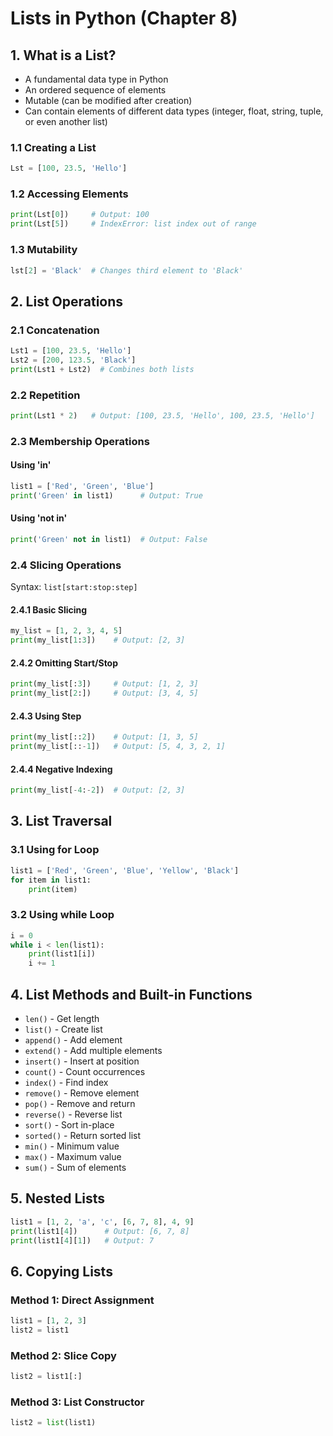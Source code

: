 # Lists in Python (Chapter 8)

## 1. What is a List?
- A fundamental data type in Python
- An ordered sequence of elements
- Mutable (can be modified after creation)
- Can contain elements of different data types (integer, float, string, tuple, or even another list)

### 1.1 Creating a List
```python
Lst = [100, 23.5, 'Hello']
```

### 1.2 Accessing Elements
```python
print(Lst[0])     # Output: 100
print(Lst[5])     # IndexError: list index out of range
```

### 1.3 Mutability
```python
lst[2] = 'Black'  # Changes third element to 'Black'
```

## 2. List Operations

### 2.1 Concatenation
```python
Lst1 = [100, 23.5, 'Hello']
Lst2 = [200, 123.5, 'Black']
print(Lst1 + Lst2)  # Combines both lists
```

### 2.2 Repetition
```python
print(Lst1 * 2)   # Output: [100, 23.5, 'Hello', 100, 23.5, 'Hello']
```

### 2.3 Membership Operations
#### Using 'in'
```python
list1 = ['Red', 'Green', 'Blue']
print('Green' in list1)      # Output: True
```

#### Using 'not in'
```python
print('Green' not in list1)  # Output: False
```

### 2.4 Slicing Operations
Syntax: `list[start:stop:step]`

#### 2.4.1 Basic Slicing
```python
my_list = [1, 2, 3, 4, 5]
print(my_list[1:3])    # Output: [2, 3]
```

#### 2.4.2 Omitting Start/Stop
```python
print(my_list[:3])     # Output: [1, 2, 3]
print(my_list[2:])     # Output: [3, 4, 5]
```

#### 2.4.3 Using Step
```python
print(my_list[::2])    # Output: [1, 3, 5]
print(my_list[::-1])   # Output: [5, 4, 3, 2, 1]
```

#### 2.4.4 Negative Indexing
```python
print(my_list[-4:-2])  # Output: [2, 3]
```

## 3. List Traversal

### 3.1 Using for Loop
```python
list1 = ['Red', 'Green', 'Blue', 'Yellow', 'Black']
for item in list1:
    print(item)
```

### 3.2 Using while Loop
```python
i = 0
while i < len(list1):
    print(list1[i])
    i += 1
```

## 4. List Methods and Built-in Functions
- `len()` - Get length
- `list()` - Create list
- `append()` - Add element
- `extend()` - Add multiple elements
- `insert()` - Insert at position
- `count()` - Count occurrences
- `index()` - Find index
- `remove()` - Remove element
- `pop()` - Remove and return
- `reverse()` - Reverse list
- `sort()` - Sort in-place
- `sorted()` - Return sorted list
- `min()` - Minimum value
- `max()` - Maximum value
- `sum()` - Sum of elements

## 5. Nested Lists
```python
list1 = [1, 2, 'a', 'c', [6, 7, 8], 4, 9]
print(list1[4])      # Output: [6, 7, 8]
print(list1[4][1])   # Output: 7
```

## 6. Copying Lists
### Method 1: Direct Assignment
```python
list1 = [1, 2, 3]
list2 = list1
```

### Method 2: Slice Copy
```python
list2 = list1[:]
```

### Method 3: List Constructor
```python
list2 = list(list1)
```




